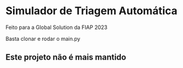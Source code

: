 # Simulador de Triagem Automática
Feito para a Global Solution da FIAP 2023


Basta clonar e rodar o main.py

## Este projeto não é mais mantido
